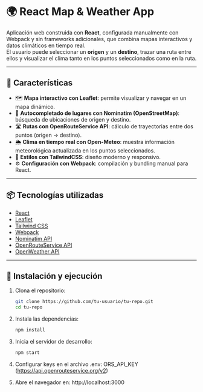 # 🌍 React Map & Weather App

Aplicación web construida con **React**, configurada manualmente con Webpack y sin frameworks adicionales, que combina mapas interactivos y datos climáticos en tiempo real.  
El usuario puede seleccionar un **origen** y un **destino**, trazar una ruta entre ellos y visualizar el clima tanto en los puntos seleccionados como en la ruta.

---

## 🚀 Características

- 🗺️ **Mapa interactivo con Leaflet**: permite visualizar y navegar en un mapa dinámico.  
- 📍 **Autocompletado de lugares con Nominatim (OpenStreetMap)**: búsqueda de ubicaciones de origen y destino.  
- 🛣️ **Rutas con OpenRouteService API**: cálculo de trayectorias entre dos puntos (origen → destino).  
- 🌦️ **Clima en tiempo real con Open-Meteo**: muestra información meteorológica actualizada en los puntos seleccionados.  
- 🎨 **Estilos con TailwindCSS**: diseño moderno y responsivo.  
- ⚙️ **Configuración con Webpack**: compilación y bundling manual para React.  

---

## 📦 Tecnologías utilizadas

- [React](https://react.dev/)  
- [Leaflet](https://leafletjs.com/)  
- [Tailwind CSS](https://tailwindcss.com/)  
- [Webpack](https://webpack.js.org/)  
- [Nominatim API](https://nominatim.openstreetmap.org/)  
- [OpenRouteService API](https://openrouteservice.org/dev/#/api-docs/v2)  
- [OpenWeather API](https://home.openweathermap.org/)  

---

## 🔧 Instalación y ejecución

1. Clona el repositorio:
   ```bash
   git clone https://github.com/tu-usuario/tu-repo.git
   cd tu-repo

2. Instala las dependencias:
    ```bash
    npm install

3. Inicia el servidor de desarrollo:
    ```bash
    npm start

4. Configurar keys en el archivo .env:
    ORS_API_KEY (https://api.openrouteservice.org/v2)

5. Abre el navegador en:
    http://localhost:3000


